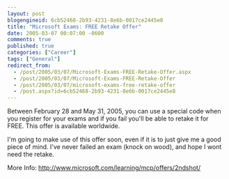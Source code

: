 ```yaml
---
layout: post
blogengineid: 6cb52468-2b93-4231-8e6b-0017ce2445e8
title: "Microsoft Exams: FREE Retake Offer"
date: 2005-03-07 00:07:00 -0600
comments: true
published: true
categories: ["Career"]
tags: ["General"]
redirect_from: 
  - /post/2005/03/07/Microsoft-Exams-FREE-Retake-Offer.aspx
  - /post/2005/03/07/Microsoft-Exams-FREE-Retake-Offer
  - /post/2005/03/07/microsoft-exams-free-retake-offer
  - /post.aspx?id=6cb52468-2b93-4231-8e6b-0017ce2445e8
---
```


Between February 28 and May 31, 2005, you can use a special code when you register for your exams and if you fail you'll be able to retake it for FREE. This offer is available worldwide.

I'm going to make use of this offer soon, even if it is to just give me a good piece of mind. I've never failed an exam (knock on wood), and hope I wont need the retake.

More Info: <A href="http://www.microsoft.com/learning/mcp/offers/2ndshot/">http://www.microsoft.com/learning/mcp/offers/2ndshot/</A>

